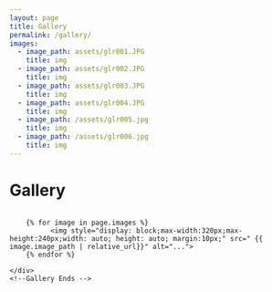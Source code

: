 ```yaml
---
layout: page
title: Gallery
permalink: /gallery/
images:
  - image_path: assets/glr001.JPG
    title: img
  - image_path: assets/glr002.JPG
    title: img
  - image_path: assets/glr003.JPG
    title: img
  - image_path: assets/glr004.JPG
    title: img
  - image_path: /assets/glr005.jpg
    title: img
  - image_path: /assets/glr006.jpg
    title: img
---
```


<body>
<!-- Gallery Begins -->
    <h1> Gallery </h1>
    <div class="container" style="display: flex; flex-wrap: wrap; justify-content: center">

        {% for image in page.images %}
              <img style="display: block;max-width:320px;max-height:240px;width: auto; height: auto; margin:10px;" src=" {{ image.image_path | relative_url}}" alt="...">
        {% endfor %}

    </div>
    <!--Gallery Ends -->
</body>
